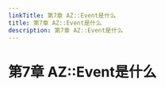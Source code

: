 ```yaml
---
linkTitle: 第7章 AZ::Event是什么
title: 第7章 AZ::Event是什么
description: 第7章 AZ::Event是什么
---
```

# 第7章 AZ::Event是什么
